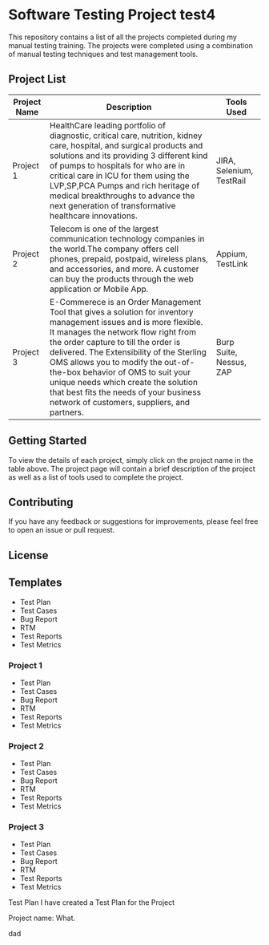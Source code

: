 # Software Testing Project test4
This repository contains a list of all the projects completed during my manual testing training. The projects were completed using a combination of manual testing techniques and test management tools.

## Project List

| Project Name | Description                                                                                                                                                                                                                                                                                                                                                                                                                                               | Tools Used |
|--------------|-----------------------------------------------------------------------------------------------------------------------------------------------------------------------------------------------------------------------------------------------------------------------------------------------------------------------------------------------------------------------------------------------------------------------------------------------------------|------------|
| Project 1    | HealthCare leading portfolio of diagnostic, critical care, nutrition, kidney care, hospital, and surgical products and solutions and its providing 3 different kind of pumps to hospitals for who are in critical care in ICU for them using the LVP,SP,PCA Pumps and rich heritage of medical breakthroughs to advance the next generation of transformative healthcare innovations.                                                                     | JIRA, Selenium, TestRail |
| Project 2    | Telecom is one of the largest communication technology companies in the world.The company offers cell phones, prepaid, postpaid, wireless plans, and accessories, and more. A customer can buy the products through the web application or Mobile App.                                                                                                                                                                                                    | Appium, TestLink |
| Project 3    | E-Commerece is an Order Management Tool that gives a solution for inventory management issues and is more flexible. It manages the network flow right from the order capture to till the order is delivered. The Extensibility of the Sterling OMS allows you to modify the out-of-the-box behavior of OMS to suit your unique needs which create the solution that best fits the needs of your business network of customers, suppliers, and partners.   | Burp Suite, Nessus, ZAP |

## Getting Started

To view the details of each project, simply click on the project name in the table above. The project page will contain a brief description of the project as well as a list of tools used to complete the project.

## Contributing

If you have any feedback or suggestions for improvements, please feel free to open an issue or pull request.

## License









## Templates
- Test Plan
- Test Cases
- Bug Report
- RTM
- Test Reports
- Test Metrics


### Project 1
- Test Plan
- Test Cases
- Bug Report
- RTM
- Test Reports
- Test Metrics

### Project 2
- Test Plan
- Test Cases
- Bug Report
- RTM
- Test Reports
- Test Metrics

### Project 3
- Test Plan
- Test Cases
- Bug Report
- RTM
- Test Reports
- Test Metrics

Test Plan
I have created a Test Plan for the Project

Project name:
What.

dad

